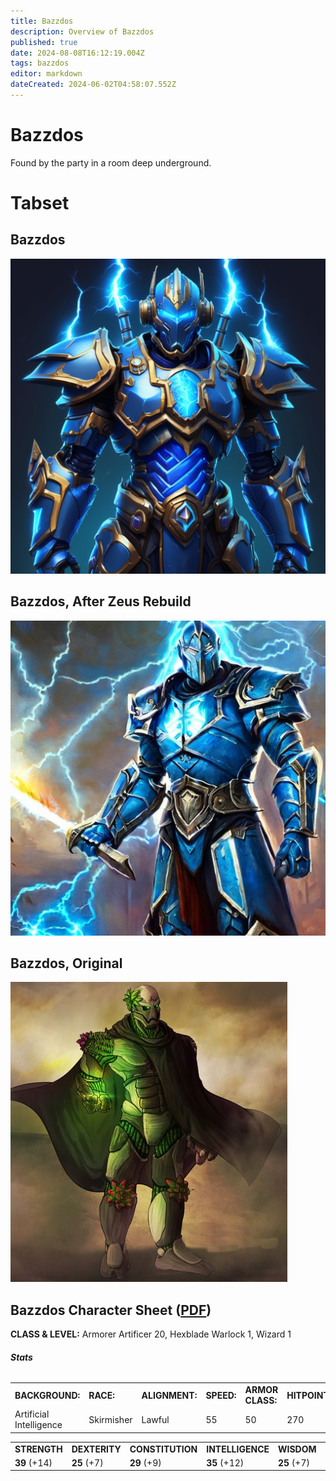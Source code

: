 ```yaml
---
title: Bazzdos
description: Overview of Bazzdos
published: true
date: 2024-08-08T16:12:19.004Z
tags: bazzdos
editor: markdown
dateCreated: 2024-06-02T04:58:07.552Z
---
```


# Bazzdos

Found by the party in a room deep underground.

# Tabset

## Bazzdos

![spoops_icon.png](/characters/bazzert/img3.png)

## Bazzdos, After Zeus Rebuild

![Zeus Rebuilt Bazzdos](/characters/bazzert/img2.png)

## Bazzdos, Original

![Founder Bazzdos](/characters/bazzert/img1.png)

## Bazzdos Character Sheet ([PDF](/characters/bazzert/bazzdos___roll20_characters.pdf))

**CLASS & LEVEL:** Armorer Artificer 20, Hexblade Warlock 1, Wizard 1

###### **Stats**

|     |     |     |     |     |     |     |
| --- | --- | --- | --- | --- | --- | --- |
| **BACKGROUND:** | **RACE:** | **ALIGNMENT:** | **SPEED:** | **ARMOR CLASS:** | **HITPOINTS:** | **INITIATIVE:** |
| Artificial Intelligence | Skirmisher | Lawful | 55  | 50  | 270 | 7.25 |

|     |     |     |     |     |     |
| --- | --- | --- | --- | --- | --- |
| **STRENGTH** | **DEXTERITY** | **CONSTITUTION** | **INTELLIGENCE** | **WISDOM** | **CHARISMA** |
| **39** (+14) | **25** (+7) | **29** (+9) | **35** (+12) | **25** (+7) | **25** (+7) |